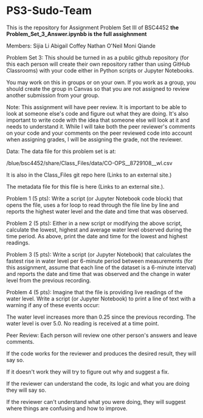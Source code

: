 # PS3-Sudo-Team
This is the repository for Assignment Problem Set III of BSC4452 **the Problem_Set_3_Answer.ipynbb is the full assighnment** 

Members:
Sijia Li
Abigail Coffey
Nathan O'Neil
Moni Qiande



Problem Set 3:
This should be turned in as a public github repository (for this each person will create their own repository rather than using GitHub Classrooms) with your code either in Python scripts or Jupyter Notebooks.
 

You may work on this in groups or on your own. If you work as a group, you should create the group in Canvas so that you are not assigned to review another submission from your group.

 

Note: This assignment will have peer review. It is important to be able to look at someone else's code and figure out what they are doing. It's also important to write code with the idea that someone else will look at it and needs to understand it. While I will take both the peer reviewer's comments on your code and your comments on the peer reviewed code into account when assigning grades, I will be assigning the grade, not the reviewer.

Data:
The data file for this problem set is at: 

  /blue/bsc4452/share/Class_Files/data/CO-OPS__8729108__wl.csv

  It is also in the Class_Files git repo here (Links to an external site.)

  The metadata file for this file is here (Links to an external site.).

 

Problem 1 (5 pts):
Write a script (or Jupyter Notebook code block) that opens the file, uses a for loop to read through the file line by line and reports the highest water level and the date and time that was observed.

 

Problem 2 (5 pts):
Either in a new script or modifying the above script, calculate the lowest, highest and average water level observed during the time period. As above, print the date and time for the lowest and highest readings. 

 

Problem 3 (5 pts):
Write a script (or Jupyter Notebook) that calculates the fastest rise in water level per 6-minute period between measurements (for this assignment, assume that each line of the dataset is a 6-minute interval) and reports the date and time that was observed and the change in water level from the previous recording.

 

Problem 4 (5 pts):
Imagine that the file is providing live readings of the water level. Write a script (or Jupyter Notebook) to print a line of text with a warning if any of these events occur:

The water level increases more than 0.25 since the previous recording.
The water level is over 5.0.
No reading is received at a time point.
 

Peer Review:
Each person will review one other person's answers and leave comments. 

If the code works for the reviewer and produces the desired result, they will say so.

If it doesn't work they will try to figure out why and suggest a fix.

If the reviewer can understand the code, its logic and what you are doing they will say so.

If the reviewer can't understand what you were doing, they will suggest where things are confusing and how to improve.

 


